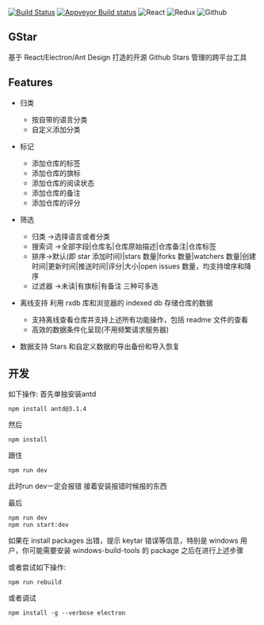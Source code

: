 [![Build Status](https://travis-ci.org/thundernet8/StarCabinet.svg?branch=master)](https://travis-ci.org/thundernet8/StarCabinet)
[![Appveyor Build status](https://ci.appveyor.com/api/projects/status/2hpsvxeamqegjkn1?svg=true)](https://ci.appveyor.com/project/thundernet8/starcabinet)
![React](https://camo.githubusercontent.com/aa1a90473e82b96ff3b11559cd4b55d50714f06c/68747470733a2f2f7261776769742e636f6d2f616c65656e34322f6261646765732f6d61737465722f7372632f72656163742e737667)
![Redux](https://camo.githubusercontent.com/f763782a28d7a14ce28f8721367002b824be4540/68747470733a2f2f7261776769742e636f6d2f616c65656e34322f6261646765732f6d61737465722f7372632f72656475782e737667)
![Github](https://camo.githubusercontent.com/2cdddb4559067bfe3723a7c97804f3dfda8fee4b/68747470733a2f2f7261776769742e636f6d2f616c65656e34322f6261646765732f6d61737465722f7372632f6769746875622e737667)

## GStar

基于 React/Electron/Ant Design 打造的开源 Github Stars 管理的跨平台工具


## Features

* 归类

    * 按自带的语言分类 
    * 自定义添加分类 

* 标记

    * 添加仓库的标签 
    * 添加仓库的旗标 
    * 添加仓库的阅读状态 
    * 添加仓库的备注 
    * 添加仓库的评分 

* 筛选

    * 归类 ->选择语言或者分类
    * 搜索词 ->全部字段|仓库名|仓库原始描述|仓库备注|仓库标签
    * 排序->默认(即 star 添加时间)|stars 数量|forks 数量|watchers 数量|创建时间|更新时间|推送时间|评分|大小|open issues 数量，均支持增序和降序
    * 过滤器 ->未读|有旗标|有备注 三种可多选

* 离线支持
   利用 rxdb 库和浏览器的 indexed db 存储仓库的数据

    * 支持离线查看仓库并支持上述所有功能操作，包括 readme 文件的查看
    * 高效的数据条件化呈现(不用频繁请求服务器)

* 数据支持 Stars 和自定义数据的导出备份和导入恢复



## 开发

如下操作:
首先单独安装antd
```
npm install antd@3.1.4
```
然后
```
npm install
```
跟住
```
npm run dev
```
此时run dev一定会报错
接着安装报错时候报的东西

最后
```
npm run dev
npm run start:dev
```

如果在 install packages 出错，提示 keytar 错误等信息，特别是 windows 用户，你可能需要安装 windows-build-tools 的 package 之后在进行上述步骤

或者尝试如下操作:

```
npm run rebuild
```

或者调试

```
npm install -g --verbose electron
```
